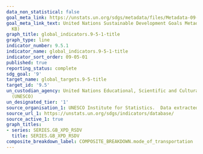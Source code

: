 ```yaml
---
data_non_statistical: false
goal_meta_link: https://unstats.un.org/sdgs/metadata/files/Metadata-09-05-01.pdf
goal_meta_link_text: United Nations Sustainable Development Goals Metadata (PDF 382
  KB)
graph_title: global_indicators.9-5-1-title
graph_type: line
indicator_number: 9.5.1
indicator_name: global_indicators.9-5-1-title
indicator_sort_order: 09-05-01
published: true
reporting_status: complete
sdg_goal: '9'
target_name: global_targets.9-5-title
target_id: '9.5'
un_custodian_agency: United Nations Educational, Scientific and Cultural Organization
  (UNESCO)
un_designated_tier: '1'
source_organisation_1: UNESCO Institute for Statistics.  Data extracted on 24 February 2023.
source_url_1: https://unstats.un.org/sdgs/indicators/database/
source_active_1: true
graph_titles:
- series: SERIES.GB_XPD_RSDV
  title: SERIES.GB_XPD_RSDV
composite_breakdown_label: COMPOSITE_BREAKDOWN.mode_of_transportation
---
```

